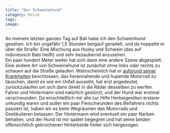 ```yaml
---
title: "Der Schweinehund"
category: Reise
tags: 
image: 
---
```


An meinem letzten ganzen Tag auf Bali habe ich den Schweinhund gesehen. Ich bin ungefähr 1,5 Stunden bergauf geradelt, und da hoppelte er über die Straße: Eine Mischung aus Husky und Schwein (das auf indonesisch Babi heißt) und sehr bezaubernd anzusehen.  
Ein paar hundert Meter weiter hat sich dann eine andere Szene abgespielt: Eine andere Art von Schweinehund ist zunächst ohne links oder rechts zu schauen auf die Straße gelaufen. Wahrscheinlich hat er [aufgrund seiner Krankheiten](http://www.misantropolis.de/2008/06/anjing-hund/) beschlossen, das herannahende und hupende Motorrad zu täuschen, damit es wie ein Unfall aussieht, hat erst angedeutet, zurückzulaufen um sich dann direkt in die Räder desselben zu werfen.  
Fahrer und Hintermann sind natürlich gestürzt, und der Hund war erstmal verschwunden. Da einschließlich mir alle zur Hilfe Herbeigeeilten ersterer unkundig waren und außer ein paar Fleischwunden des Beifahrers nichts passiert ist, haben wir es beim Wegräumen des Motorrads und Gestikulieren belassen. Der Hintermann wird eventuell ein paar Narben behalten, und der Hund ist mir später begegnet und hat seine beiden offensichtlich gebrochenen Hinterbeide hinter sich hergezogen.
